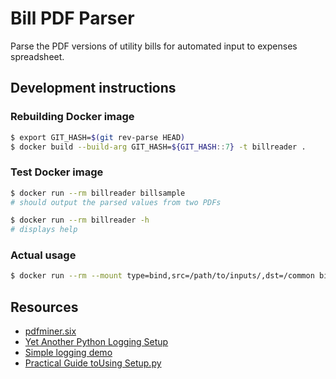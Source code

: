 # Bill PDF Parser

Parse the PDF versions of utility bills for automated input to expenses spreadsheet.

## Development instructions
### Rebuilding Docker image
```bash
$ export GIT_HASH=$(git rev-parse HEAD)
$ docker build --build-arg GIT_HASH=${GIT_HASH::7} -t billreader .
```

### Test Docker image
```bash
$ docker run --rm billreader billsample
# should output the parsed values from two PDFs

$ docker run --rm billreader -h
# displays help
```

### Actual usage
```bash
$ docker run --rm --mount type=bind,src=/path/to/inputs/,dst=/common billreader /common/utilitybill.pdf
```

## Resources
* [pdfminer.six](https://pdfminersix.readthedocs.io)
* [Yet Another Python Logging Setup](https://stackoverflow.com/questions/45287578/yet-another-python-logging-setup)
* [Simple logging demo](https://github.com/stevekm/logging-demo)
* [Practical Guide toUsing Setup.py](https://godatadriven.com/blog/a-practical-guide-to-using-setup-py/)